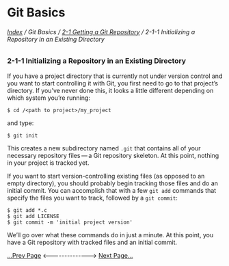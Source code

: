 Git Basics
==
###### [Index](../index.md) / Git Basics / [2-1 Getting a Git Repository](2-1-0.md) / 2-1-1 Initializing a Repository in an Existing Directory

### 2-1-1 Initializing a Repository in an Existing Directory

If you have a project directory that is currently not under version control and you want to start
controlling it with Git, you first need to go to that project’s directory. If you’ve never done this, it
looks a little different depending on which system you’re running:

```
$ cd /<path to project>/my_project
```

and type:

```
$ git init
```

This creates a new subdirectory named `.git` that contains all of your necessary repository files — a
Git repository skeleton. At this point, nothing in your project is tracked yet.

If you want to start version-controlling existing files (as opposed to an empty directory), you should
probably begin tracking those files and do an initial commit. You can accomplish that with a few
`git add` commands that specify the files you want to track, followed by a `git commit`:

```
$ git add *.c
$ git add LICENSE
$ git commit -m 'initial project version'
``` 

We’ll go over what these commands do in just a minute. At this point, you have a Git repository
with tracked files and an initial commit.


[...Prev Page](2-1-0.md) <--------------> [Next Page...](2-1-2.md)